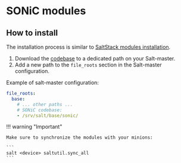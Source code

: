 # SONiC modules

## How to install

The installation process is similar to [SaltStack modules installation](/SaltStack-modules/installation.md).

1. Download the [codebase](https://github.com/criteo/sonic-saltstack) to a dedicated path on your Salt-master.
2. Add a new path to the `file_roots` section in the Salt-master configuration.

Example of salt-master configuration:

```yaml
file_roots:
  base:
    # ... other paths ...
    # SONiC codebase:
    - /srv/salt/base/sonic/
```

!!! warning "Important"

    Make sure to synchronize the modules with your minions:

    ```
    salt <device> saltutil.sync_all
    ```
